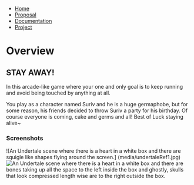 <nav>

*   [Home](index.md)
*   [Proposal](proposal.md)
*   [Documentation](documentation.md)
*   [Project](#)

</nav>

# Overview

## STAY AWAY!

In this arcade-like game where your one and only goal is to keep running and avoid being touched by anything at all.  

You play as a character named Suriv and he is a huge germaphobe, but for some reason, his friends decided to throw Suriv a party for his birthday. Of course everyone is coming, cake and germs and all! Best of Luck staying alive~

### Screenshots

![An Undertale scene where there is a heart in a white box and there are squigle like shapes flying around the screen.]
(media/undertaleRef1.jpg) 
![An Undertale scene where there is a heart in a white box and there are bones taking up all the space to the left 
inside the box and ghostly, skulls that look compressed length wise are to the right outside the box.](media/undertaleRef2.jpg)
